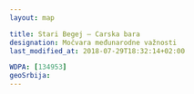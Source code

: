 ```yaml
---
layout: map

title: Stari Begej – Carska bara
designation: Močvara međunarodne važnosti
last_modified_at: 2018-07-29T18:32:14+02:00

WDPA: [134953]
geoSrbija:
---
```

